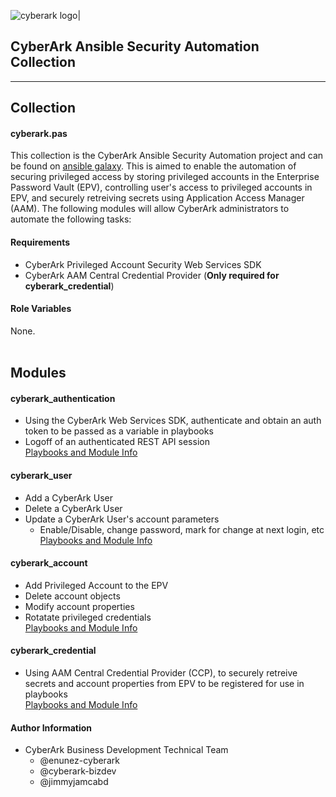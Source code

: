 <!-- please note this has to be a absolute URL since otherwise it will not show up on galaxy.ansible.com -->
![cyberark logo|](https://github.com/cyberark/ansible-security-automation-collection/blob/master/docs/images/full-cyberark-logo.jpg?raw=true)

## CyberArk Ansible Security Automation Collection

*************

## Collection

#### cyberark.pas

This collection is the CyberArk Ansible Security Automation project and can be found on [ansible galaxy](https://galaxy.ansible.com/cyberark/pas). This is aimed to enable the automation of securing privileged access by storing privileged accounts in the Enterprise Password Vault (EPV), controlling user's access to privileged accounts in EPV, and securely retreiving secrets using Application Access Manager (AAM). The following modules will allow CyberArk administrators to automate the following tasks:

#### Requirements

- CyberArk Privileged Account Security Web Services SDK
- CyberArk AAM Central Credential Provider (**Only required for cyberark_credential**)

#### Role Variables

None.
<br>
<br>

## Modules

#### cyberark_authentication

- Using the CyberArk Web Services SDK, authenticate and obtain an auth token to be passed as a variable in playbooks
- Logoff of an authenticated REST API session<br>
[Playbooks and Module Info](https://github.com/cyberark/ansible-security-automation-collection/blob/master/docs/cyberark_authentication.md)

#### cyberark_user

- Add a CyberArk User
- Delete a CyberArk User
- Update a CyberArk User's account parameters
    - Enable/Disable, change password, mark for change at next login, etc
<br>[Playbooks and Module Info](https://github.com/cyberark/ansible-security-automation-collection/blob/master/docs/cyberark_user.md)<br/>

#### cyberark_account

- Add Privileged Account to the EPV
- Delete account objects
- Modify account properties
- Rotatate privileged credentials<br>
[Playbooks and Module Info](https://github.com/cyberark/ansible-security-automation-collection/blob/master/docs/cyberark_account.md)

#### cyberark_credential

- Using AAM Central Credential Provider (CCP), to securely retreive secrets and account properties from EPV to be registered for use in playbooks<br>
[Playbooks and Module Info](https://github.com/cyberark/ansible-security-automation-collection/blob/master/docs/cyberark_credential.md)

#### Author Information
- CyberArk Business Development Technical Team 
    - @enunez-cyberark
    - @cyberark-bizdev
    - @jimmyjamcabd

